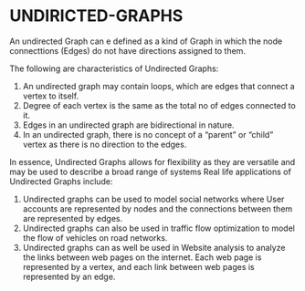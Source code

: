 # UNDIRICTED-GRAPHS

An undirected Graph can e defined as a kind of Graph in which the node connecttions (Edges) do not have directions assigned to them. 

The following are characteristics of Undirected Graphs: 
1. An undirected graph may contain loops, which are edges that connect a vertex to itself.
2. Degree of each vertex is the same as the total no of edges connected to it.
3. Edges in an undirected graph are bidirectional in nature.
4. In an undirected graph, there is no concept of a “parent” or “child” vertex as there is no direction to the edges.

In essence, Undirected Graphs allows for flexibility as they are versatile and may be used to describe a broad range of systems
Real life applications of Undirected Graphs include: 

1. Undirected graphs can be used to model social networks where User accounts are represented by nodes and the connections between them are represented by edges.
2.  Undirected graphs can also be used in traffic flow optimization to model the flow of vehicles on road networks.
3.  Undirected graphs can as well be used in Website analysis to analyze the links between web pages on the internet. Each web page is represented by a vertex, and each link between web pages is represented by an edge.
